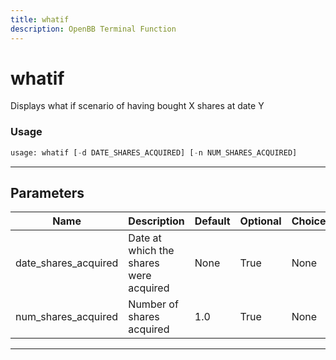 ```yaml
---
title: whatif
description: OpenBB Terminal Function
---
```


# whatif

Displays what if scenario of having bought X shares at date Y

### Usage

```python
usage: whatif [-d DATE_SHARES_ACQUIRED] [-n NUM_SHARES_ACQUIRED]
```

---

## Parameters

| Name | Description | Default | Optional | Choices |
| ---- | ----------- | ------- | -------- | ------- |
| date_shares_acquired | Date at which the shares were acquired | None | True | None |
| num_shares_acquired | Number of shares acquired | 1.0 | True | None |
---


